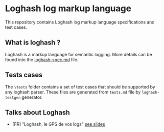 # Loghash log markup language

This repository contains Loghash log markup language specifications and test cases.

## What is loghash ?

Loghash is a markup language for semantic logging. 
More details can be found into the [loghash-spec.md](loghash-spec.md) file.

## Tests cases

The `\tests` folder contains a set of test cases that should be supported by any loghash parser. 
These files are generated from `tests.md` file by `loghash-testgen` generator.

## Talks about Loghash

- [FR] "Loghash, le GPS de vos logs" [see slides](https://speakerdeck.com/cmaneu/loghash-le-gps-de-vos-logs-de-debug-brown-bag-lunch-at-deezer-hq)

